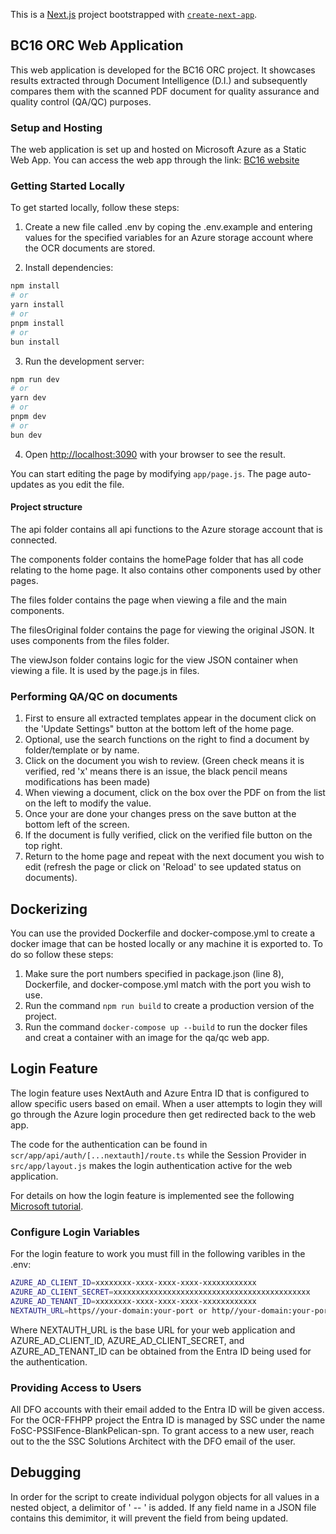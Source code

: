 This is a [Next.js](https://nextjs.org/) project bootstrapped with [`create-next-app`](https://github.com/vercel/next.js/tree/canary/packages/create-next-app).

## BC16 ORC Web Application

This web application is developed for the BC16 ORC project. It showcases results extracted through Document Intelligence (D.I.) and subsequently compares them with the scanned PDF document for quality assurance and quality control (QA/QC) purposes.

### Setup and Hosting

The web application is set up and hosted on Microsoft Azure as a Static Web App. You can access the web app through the link: [BC16 website](https://waayback.exp.science.cloud-nuage.canada.ca/)

### Getting Started Locally

To get started locally, follow these steps:

1. Create a new file called .env by coping the .env.example and entering values for the specified variables for an Azure storage account where the OCR documents are stored.

2. Install dependencies:
 
```bash
npm install
# or
yarn install
# or
pnpm install
# or
bun install
```

3. Run the development server:

```bash
npm run dev
# or
yarn dev
# or
pnpm dev
# or
bun dev
```

4. Open [http://localhost:3090](http://localhost:3090) with your browser to see the result.

You can start editing the page by modifying `app/page.js`. The page auto-updates as you edit the file.

#### Project structure
The api folder contains all api functions to the Azure storage account that is connected. 

The components folder contains the homePage folder that has all code relating to the home page. It also contains other components used by other pages.

The files folder contains the page when viewing a file and the main components.

The filesOriginal folder contains the page for viewing the original JSON. It uses components from the files folder.

The viewJson folder contains logic for the view JSON container when viewing a file. It is used by the page.js in files.

### Performing QA/QC on documents
1. First to ensure all extracted templates appear in the document click on the 'Update Settings" button at the bottom left of the home page.
2. Optional, use the search functions on the right to find a document by folder/template or by name.
3. Click on the document you wish to review. (Green check means it is verified, red 'x' means there is an issue, the black pencil means modifications has been made)
4. When viewing a document, click on the box over the PDF on from the list on the left to modify the value.
5. Once your are done your changes press on the save button at the bottom left of the screen.
6. If the document is fully verified, click on the verified file button on the top right.
7. Return to the home page and repeat with the next document you wish to edit (refresh the page or click on 'Reload' to see updated status on documents).

## Dockerizing
You can use the provided Dockerfile and docker-compose.yml to create a docker image that can be hosted locally or any machine it is exported to. To do so follow these steps:
1. Make sure the port numbers specified in package.json (line 8), Dockerfile, and docker-compose.yml match with the port you wish to use.
2. Run the command `npm run build` to create a production version of the project.
3. Run the command `docker-compose up --build` to run the docker files and creat a container with an image for the qa/qc web app.

## Login Feature
The login feature uses NextAuth and Azure Entra ID that is configured to allow specific users based on email. When a user attempts to login they will go through the Azure login procedure then get redirected back to the web app.

The code for the authentication can be found in `scr/app/api/auth/[...nextauth]/route.ts` while the Session Provider in `src/app/layout.js` makes the login authentication active for the web application.

For details on how the login feature is implemented see the following [Microsoft tutorial](https://microsoft.github.io/MicrosoftCloud/tutorials/docs/Authentication-App-With-NextJs-And-Microsoft-Graph/Configuring-Application-Azure-Active-Directory/).

### Configure Login Variables
For the login feature to work you must fill in the following varibles in the .env:
``` sh
AZURE_AD_CLIENT_ID=xxxxxxxx-xxxx-xxxx-xxxx-xxxxxxxxxxxx
AZURE_AD_CLIENT_SECRET=xxxxxxxxxxxxxxxxxxxxxxxxxxxxxxxxxxxxxxxxxxxx
AZURE_AD_TENANT_ID=xxxxxxxx-xxxx-xxxx-xxxx-xxxxxxxxxxxx
NEXTAUTH_URL=https//your-domain:your-port or http//your-domain:your-port
```
Where NEXTAUTH_URL is the base URL for your web application and AZURE_AD_CLIENT_ID, AZURE_AD_CLIENT_SECRET, and AZURE_AD_TENANT_ID can be obtained from the Entra ID being used for the authentication.

### Providing Access to Users
All DFO accounts with their email added to the Entra ID will be given access. For the OCR-FFHPP project the Entra ID is managed by SSC under the name FoSC-PSSIFence-BlankPelican-spn. To grant access to a new user, reach out to the the SSC Solutions Architect with the DFO email of the user.

## Debugging
In order for the script to create individual polygon objects for all values in a nested object, a delimitor of ' -- ' is added. If any field name in a JSON file contains this demimitor, it will prevent the field from being updated.


